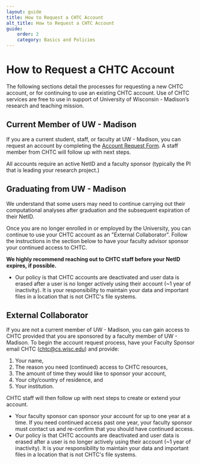 ```yaml
---
layout: guide
title: How to Request a CHTC Account
alt_title: How to Request a CHTC Account
guide:
    order: 2
    category: Basics and Policies
---
```


# How to Request a CHTC Account

The following sections detail the processes for requesting a new CHTC account, 
or for continuing to use an existing CHTC account. Use of CHTC services are free 
to use in support of University of Wisconsin - Madison’s research and teaching mission.

## Current Member of UW - Madison

If you are a current student, staff, or faculty at UW - Madison, you can request an account
by completing the [Account Request Form](form.html). A staff member from CHTC will follow
up with next steps. 

All accounts require an active NetID and a faculty sponsor (typically the PI that is leading 
your research project.)

## Graduating from UW - Madison

We understand that some users may need to continue carrying out their computational 
analyses after graduation and the subsequent expiration of their NetID. 

Once you are no longer enrolled in or employed by the University, you can continue
to use your CHTC account as an "External Collaborator". Follow the instructions in
the section below to have your faculty advisor sponsor your continued access to
CHTC.

**We highly recommend reaching out to CHTC staff before your NetID expires, if possible.**

* Our policy is that CHTC accounts are deactivated and user data is erased after a user 
is no longer actively using their account (~1 year of inactivity). It is your responsibility
to maintain your data and important files in a location that is not CHTC's file systems.

## External Collaborator

If you are not a current member of UW - Madison, you can gain access to CHTC provided
that you are sponsored by a faculty member of UW - Madison. To begin the account
request process, have your Faculty Sponsor email CHTC (chtc@cs.wisc.edu) and provide:

1. Your name,
2. The reason you need (continued) access to CHTC resources,
3. The amount of time they would like to sponsor your account,
4. Your city/country of residence, and 
5. Your institution. 

CHTC staff will then follow up with next steps to create or extend your account. 

* Your faculty sponsor can sponsor your account for up to one year at a time. If 
you need continued access past one year, your faculty sponsor must contact us and 
re-confirm that you should have continued access. 
* Our policy is that CHTC accounts are deactivated and user data is erased after a user 
is no longer actively using their account (~1 year of inactivity). It is your responsibility
to maintain your data and important files in a location that is not CHTC's file systems.
